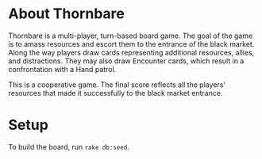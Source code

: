 # About Thornbare
Thornbare is a multi-player, turn-based board game. The goal of the game is to
amass resources and escort them to the entrance of the black market. Along the
way players draw cards representing additional resources, allies, and distractions.
They may also draw Encounter cards, which result in a confrontation with a
Hand patrol.

This is a cooperative game. The final score reflects all the players' resources
that made it successfully to the black market entrance.

# Setup

To build the board, run `rake db:seed`.
